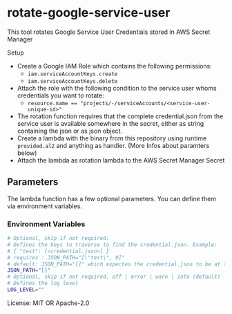 # rotate-google-service-user

This tool rotates Google Service User Credentials stored in AWS Secret Manager

Setup

* Create a Google IAM Role which contains the following permissions:
  * `iam.serviceAccountKeys.create`
  * `iam.serviceAccountKeys.delete`
* Attach the role with the following condition to the service user whoms
credentials you want to rotate:
  * `resource.name == "projects/-/serviceAccounts/<service-user-unique-id>"`
* The rotation function requires that the complete credential.json from the
service user is available somewhere in the secret, either as string containing
the json or as json object.
* Create a lambda with the binary from this repository using runtime `provided.al2`
and anything as handler. (More Infos about paramters below)
* Attach the lambda as rotation lambda to the AWS Secret Manager Secret

## Parameters

The lambda function has a few optional parameters. You can define them via
environment variables.

### Environment Variables
```sh
# Optional, skip if not required.
# Defines the keys to traverse to find the credential.json. Example:
# { "test": [<credential.json>] }
# requires : JSON_PATH="[\"test\", 0]"
# default: JSON_PATH="[]" which expectes the credential.json to be at the top of the secret
JSON_PATH="[]"
# Optional, skip if not required. off | error | warn | info (default) | debug | trace
# Defines the log level
LOG_LEVEL=""
```


License: MIT OR Apache-2.0
